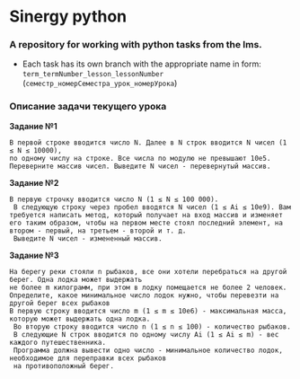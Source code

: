 # Sinergy python
### A repository for working with python tasks from the lms.
- Each task has its own branch with the appropriate name in form:
   `term_termNumber_lesson_lessonNumber` (`семестр_номерСеместра_урок_номерУрока`)

### Описание задачи текущего урока
**Задание №1**

```
В первой строке вводится число N. Далее в N строк вводится N чисел (1 ≤ N ≤ 10000), 
по одному числу на строке. Все числа по модулю не превышают 10e5. 
Переверните массив чисел. Выведите N чисел - перевернутый массив.
```

**Задание №2**

```
В первую строчку вводится число N (1 ≤ N ≤ 100 000).
 В следующую строку через пробел вводятся N чисел (1 ≤ Ai ≤ 10e9). Вам требуется написать метод, который получает на вход массив и изменяет его таким образом, чтобы на первом месте стоял последний элемент, на втором - первый, на третьем - второй и т. д. 
 Выведите N чисел - измененный массив.
```

**Задание №3**

```
На берегу реки стояли n рыбаков, все они хотели перебраться на другой берег. Одна лодка может выдержать 
не более m килограмм, при этом в лодку помещается не более 2 человек. 
Определите, какое минимальное число лодок нужно, чтобы перевезти на другой берег всех рыбаков
В первую строку вводится число m (1 ≤ m ≤ 10e6) - максимальная масса, которую может выдержать одна лодка.
 Во вторую строку вводится число n (1 ≤ n ≤ 100) - количество рыбаков. 
 В следующие N строк вводится по одному числу Ai (1 ≤ Ai ≤ m) - вес каждого путешественника. 
 Программа должна вывести одно число - минимальное количество лодок, необходимое для переправки всех рыбаков 
 на противоположный берег.
```